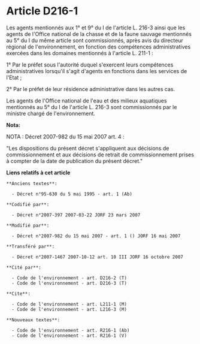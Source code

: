 # Article D216-1

Les agents mentionnés aux 1° et 9° du I de l'article L. 216-3 ainsi que les agents de l'Office national de la chasse et de la
faune sauvage mentionnés au 5° du I du même article sont commissionnés, après avis du directeur régional de l'environnement,
en fonction des compétences administratives exercées dans les domaines mentionnés à l'article L. 211-1 :

1° Par le préfet sous l'autorité duquel s'exercent leurs compétences administratives lorsqu'il s'agit d'agents en fonctions
dans les services de l'Etat ;

2° Par le préfet de leur résidence administrative dans les autres cas.

Les agents de l'Office national de l'eau et des milieux aquatiques mentionnés au 5° du I de l'article L. 216-3 sont
commissionnés par le ministre chargé de l'environnement.

**Nota:**

NOTA : Décret 2007-982 du 15 mai 2007 art. 4 :

"Les dispositions du présent décret s'appliquent aux décisions de commissionnement et aux décisions de retrait de
commissionnement prises à compter de la date de publication du présent décret."

**Liens relatifs à cet article**

	**Anciens textes**:

	  - Décret n°95-630 du 5 mai 1995 - art. 1 (Ab)

	**Codifié par**:

	  - Décret n°2007-397 2007-03-22 JORF 23 mars 2007

	**Modifié par**:

	  - Décret n°2007-982 du 15 mai 2007 - art. 1 () JORF 16 mai 2007

	**Transféré par**:

	  - Décret n°2007-1467 2007-10-12 art. 10 III JORF 16 octobre 2007

	**Cité par**:

	  - Code de l'environnement - art. D216-2 (T)
	  - Code de l'environnement - art. D216-3 (T)

	**Cite**:

	  - Code de l'environnement - art. L211-1 (M)
	  - Code de l'environnement - art. L216-3 (M)

	**Nouveaux textes**:

	  - Code de l'environnement - art. R216-1 (Ab)
	  - Code de l'environnement - art. R216-1 (V)
